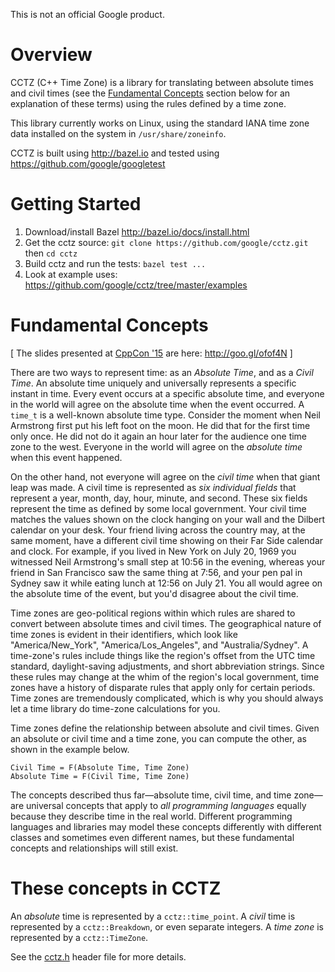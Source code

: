 This is not an official Google product.

# Overview

CCTZ (C++ Time Zone) is a library for translating between absolute times and
civil times (see the [Fundamental Concepts](#fundamental-concepts) section below for an explanation of
these terms) using the rules defined by a time zone.

This library currently works on Linux, using the standard IANA time zone data
installed on the system in `/usr/share/zoneinfo`.

CCTZ is built using http://bazel.io and tested using
https://github.com/google/googletest

# Getting Started

1. Download/install Bazel http://bazel.io/docs/install.html
2. Get the cctz source: `git clone https://github.com/google/cctz.git` then `cd cctz`
3. Build cctz and run the tests: `bazel test ...`
4. Look at example uses: https://github.com/google/cctz/tree/master/examples

# Fundamental Concepts

[ The slides presented at [CppCon '15](http://cppcon.org) are here: http://goo.gl/ofof4N ]

There are two ways to represent time: as an *Absolute Time*, and as a *Civil
Time*. An absolute time uniquely and universally represents a specific instant
in time. Every event occurs at a specific absolute time, and everyone in the
world will agree on the absolute time when the event occurred. A `time_t` is a
well-known absolute time type. Consider the moment when Neil Armstrong first put
his left foot on the moon. He did that for the first time only once. He did not
do it again an hour later for the audience one time zone to the west. Everyone
in the world will agree on the *absolute time* when this event happened.

On the other hand, not everyone will agree on the *civil time* when that giant
leap was made. A civil time is represented as _six individual fields_ that
represent a year, month, day, hour, minute, and second. These six fields
represent the time as defined by some local government. Your civil time matches
the values shown on the clock hanging on your wall and the Dilbert calendar on
your desk. Your friend living across the country may, at the same moment, have a
different civil time showing on their Far Side calendar and clock. For example,
if you lived in New York on July 20, 1969 you witnessed Neil Armstrong's small
step at 10:56 in the evening, whereas your friend in San Francisco saw the
same thing at 7:56, and your pen pal in Sydney saw it while eating lunch at
12:56 on July 21. You all would agree on the absolute time of the event, but
you'd disagree about the civil time.

Time zones are geo-political regions within which rules are shared to convert
between absolute times and civil times. The geographical nature of time zones is
evident in their identifiers, which look like "America/New_York",
"America/Los_Angeles", and "Australia/Sydney". A time-zone's rules include
things like the region's offset from the UTC time standard, daylight-saving
adjustments, and short abbreviation strings. Since these rules may change at the
whim of the region's local government, time zones have a history of disparate
rules that apply only for certain periods. Time zones are tremendously
complicated, which is why you should always let a time library do time-zone
calculations for you.

Time zones define the relationship between absolute and civil times. Given an
absolute or civil time and a time zone, you can compute the other, as shown
in the example below.

```
Civil Time = F(Absolute Time, Time Zone)
Absolute Time = F(Civil Time, Time Zone)
```

The concepts described thus far&#8212;absolute time, civil time, and time
zone&#8212;are universal concepts that apply to _all programming languages_
equally because they describe time in the real world. Different programming
languages and libraries may model these concepts differently with different
classes and sometimes even different names, but these fundamental concepts and
relationships will still exist.

# These concepts in CCTZ

An *absolute* time is represented by a `cctz::time_point`.
A *civil* time is represented by a `cctz::Breakdown`, or even separate integers.
A *time zone* is represented by a `cctz::TimeZone`.

See the [cctz.h](https://github.com/google/cctz/blob/master/src/cctz.h) header file for more details.
